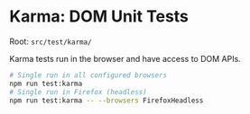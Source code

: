 # Karma: DOM Unit Tests

Root: `src/test/karma/`

Karma tests run in the browser and have access to DOM APIs.

```bash
# Single run in all configured browsers
npm run test:karma
# Single run in Firefox (headless)
npm run test:karma -- --browsers FirefoxHeadless
```
